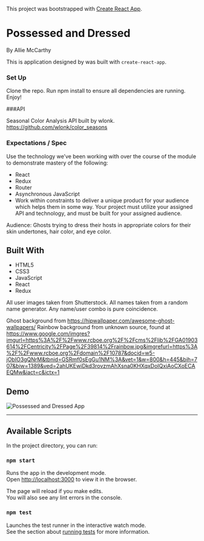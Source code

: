 This project was bootstrapped with [Create React App](https://github.com/facebook/create-react-app).


# Possessed and Dressed

By Allie McCarthy

This is application designed by was built with `create-react-app`.

### Set Up

Clone the repo. Run npm install to ensure all dependencies are running. Enjoy!

###API

Seasonal Color Analysis API built by wlonk. https://github.com/wlonk/color_seasons

### Expectations / Spec

Use the technology we’ve been working with over the course of the module to demonstrate mastery of the following:

- React
- Redux
- Router
- Asynchronous JavaScript
- Work within constraints to deliver a unique product for your audience which helps them in some way. Your project must utilize your assigned API and technology, and must be built for your assigned audience.

Audience:  Ghosts trying to dress their hosts in appropriate colors for their skin undertones, hair color, and eye color.

## Built With

- HTML5
- CSS3
- JavaScript
- React
- Redux

All user images taken from Shutterstock.  All names taken from a random name generator. Any name/user combo is pure coincidence.

Ghost background from https://hipwallpaper.com/awesome-ghost-wallpapers/
Rainbow background from unknown source, found at  https://www.google.com/imgres?imgurl=https%3A%2F%2Fwww.rcboe.org%2F%2Fcms%2Flib%2FGA01903614%2FCentricity%2FPage%2F39814%2Frainbow.jpg&imgrefurl=https%3A%2F%2Fwww.rcboe.org%2Fdomain%2F10787&docid=w5-jObIO3gQNrM&tbnid=GSRmf0sEgGu1NM%3A&vet=1&w=800&h=445&bih=707&biw=1389&ved=2ahUKEwiDkd3rovzmAhXsna0KHXqxDoIQxiAoCXoECAEQMw&iact=c&ictx=1

## Demo



![Possessed and Dressed App](https://media.giphy.com/media/H6z02AcPLN2d2j2zzB/giphy.gif)



----


## Available Scripts

In the project directory, you can run:

### `npm start`

Runs the app in the development mode.<br />
Open [http://localhost:3000](http://localhost:3000) to view it in the browser.

The page will reload if you make edits.<br />
You will also see any lint errors in the console.

### `npm test`

Launches the test runner in the interactive watch mode.<br />
See the section about [running tests](https://facebook.github.io/create-react-app/docs/running-tests) for more information.
